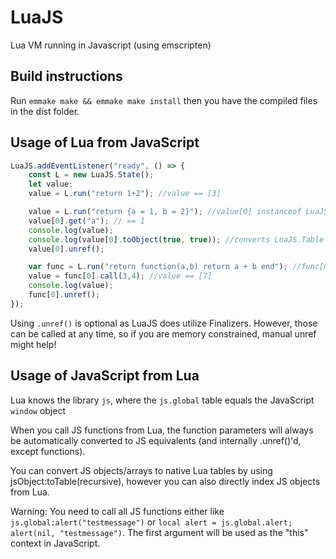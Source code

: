 LuaJS
=====

Lua VM running in Javascript (using emscripten)

Build instructions
------------------

Run `emmake make && emmake make install` then you have the compiled files in the dist folder.

Usage of Lua from JavaScript
----------------------------

```javascript
LuaJS.addEventListener("ready", () => {
    const L = new LuaJS.State();
    let value;
    value = L.run("return 1+2"); //value == [3]

    value = L.run("return {a = 1, b = 2}"); //value[0] instanceof LuaJS.Table, value[0] instanceof LuaJS.Reference
    value[0].get("a"); // == 1
    console.log(value);
    console.log(value[0].toObject(true, true)); //converts LuaJS.Table to JavaScript object (will drop all other LuaJS.Reference-s if unrefAll == true)
    value[0].unref();

    var func = L.run("return function(a,b) return a + b end"); //func[0] instanceof LuaJS.Function, func[0] instanceof LuaJS.Reference
    value = func[0].call(3,4); //value == [7]
    console.log(value);
    func[0].unref();
});
```

Using `.unref()` is optional as LuaJS does utilize Finalizers. However, those can be called at any time, so if you are memory constrained, manual unref might help!

Usage of JavaScript from Lua
----------------------------
Lua knows the library `js`, where the `js.global` table equals the JavaScript `window` object

When you call JS functions from Lua, the function parameters will always be automatically converted to JS equivalents (and internally .unref()'d, except functions).

You can convert JS objects/arrays to native Lua tables by using jsObject:toTable(recursive), however you can also directly index JS objects from Lua.

Warning: You need to call all JS functions either like `js.global:alert("testmessage")` or `local alert = js.global.alert; alert(nil, "testmessage")`. The first argument will be used as the "this" context in JavaScript.
